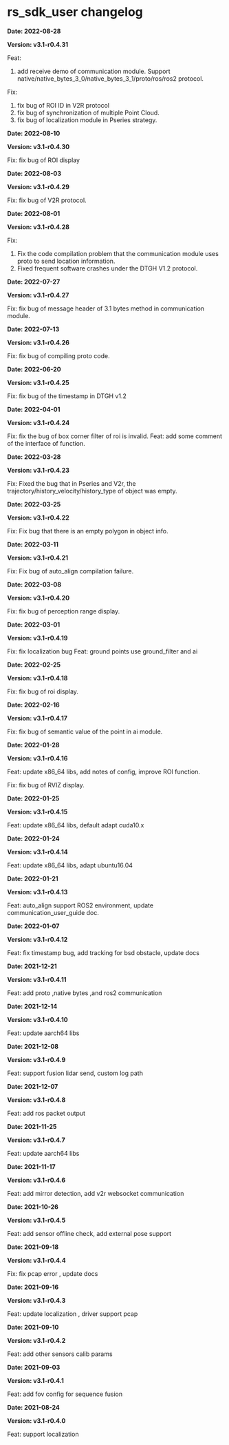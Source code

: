 # rs_sdk_user changelog

**Date: 2022-08-28**

**Version: v3.1-r0.4.31**

Feat:
1. add receive demo of communication module. Support native/native_bytes_3_0/native_bytes_3_1/proto/ros/ros2 protocol.

Fix:
1. fix bug of ROI ID in V2R protocol
2. fix bug of synchronization of multiple Point Cloud.
3. fix bug of localization module in Pseries strategy.

**Date: 2022-08-10**

**Version: v3.1-r0.4.30**

Fix: fix bug of ROI display

**Date: 2022-08-03**

**Version: v3.1-r0.4.29**

Fix: fix bug of V2R protocol.

**Date: 2022-08-01**

**Version: v3.1-r0.4.28**

Fix:
1. Fix the code compilation problem that the communication module uses proto to send location information.
2. Fixed frequent software crashes under the DTGH V1.2 protocol.

**Date: 2022-07-27**

**Version: v3.1-r0.4.27**

Fix: fix bug of message header of 3.1 bytes method in communication module.

**Date: 2022-07-13**

**Version: v3.1-r0.4.26**

Fix: fix bug of compiling proto code.

**Date: 2022-06-20**

**Version: v3.1-r0.4.25**

Fix: fix bug of the timestamp in DTGH v1.2

**Date: 2022-04-01**

**Version: v3.1-r0.4.24**

Fix: fix the bug of box corner filter of roi is invalid.
Feat: add some comment of the interface of function. 

**Date: 2022-03-28**

**Version: v3.1-r0.4.23**

Fix: Fixed the bug that in Pseries and V2r, the trajectory/history_velocity/history_type of object was empty.

**Date: 2022-03-25**

**Version: v3.1-r0.4.22**

Fix: Fix bug that there is an empty polygon in object info.

**Date: 2022-03-11**

**Version: v3.1-r0.4.21**

Fix: Fix bug of auto_align compilation failure.

**Date: 2022-03-08**

**Version: v3.1-r0.4.20**

Fix: fix bug of perception range display.

**Date: 2022-03-01**

**Version: v3.1-r0.4.19**

Fix: fix localization bug
Feat: ground points use ground_filter and ai

**Date: 2022-02-25**

**Version: v3.1-r0.4.18**

Fix: fix bug of roi display.

**Date: 2022-02-16**

**Version: v3.1-r0.4.17**

Fix: fix bug of semantic value of the point in ai module.

**Date: 2022-01-28**

**Version: v3.1-r0.4.16**

Feat: update x86_64 libs, add notes of config, improve ROI function.

Fix: fix bug of RVIZ display.

**Date: 2022-01-25**

**Version: v3.1-r0.4.15**

Feat: update x86_64 libs, default adapt cuda10.x

**Date: 2022-01-24**

**Version: v3.1-r0.4.14**

Feat: update x86_64 libs, adapt ubuntu16.04

**Date: 2022-01-21**

**Version: v3.1-r0.4.13**

Feat: auto_align support ROS2 environment, update communication_user_guide doc.

**Date: 2022-01-07**

**Version: v3.1-r0.4.12**

Feat: fix timestamp bug, add tracking for bsd obstacle, update docs

**Date: 2021-12-21**

**Version: v3.1-r0.4.11**

Feat: add proto ,native bytes ,and ros2 communication

**Date: 2021-12-14**

**Version: v3.1-r0.4.10**

Feat: update aarch64 libs

**Date: 2021-12-08**

**Version: v3.1-r0.4.9**

Feat: support fusion lidar send, custom log path

**Date: 2021-12-07**

**Version: v3.1-r0.4.8**

Feat: add ros packet output

**Date: 2021-11-25**

**Version: v3.1-r0.4.7**

Feat: update aarch64 libs

**Date: 2021-11-17**

**Version: v3.1-r0.4.6**

Feat: add mirror detection, add v2r websocket communication

**Date: 2021-10-26**

**Version: v3.1-r0.4.5**

Feat: add sensor offline check, add external pose support 

**Date: 2021-09-18**

**Version: v3.1-r0.4.4**

Fix: fix pcap error , update docs 

**Date: 2021-09-16**

**Version: v3.1-r0.4.3**

Feat: update localization , driver support pcap

**Date: 2021-09-10**

**Version: v3.1-r0.4.2**

Feat: add other sensors calib params

**Date: 2021-09-03**

**Version: v3.1-r0.4.1**

Feat: add fov config for sequence fusion

**Date: 2021-08-24**

**Version: v3.1-r0.4.0**

Feat: support localization

